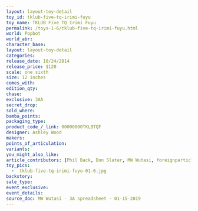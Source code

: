 ```yaml
---
layout: layout-toy-detail 
toy_id: tklub-five-tq-irimi-fuyu
toy_name: TKLUB Five TQ Irimi Fuyu
permalink: /toys-1-6/tklub-five-tq-irimi-fuyu.html
world: Popbot
world_abr: 
character_base: 
layout: layout-toy-detail
categories: 
release_date: 10/24/2014
release_price: $120 
scale: one sixth
size: 12 inches
comes_with: 
edition_qty: 
chase: 
exclusive: 3AA
secret_drop: 
sold_where: 
bamba_points: 
packaging_type: 
product_code_/_link: 00000000TKLBTQF
designer: Ashley Wood
makers: 
points_of_articulation: 
variants: 
you_might_also_like: 
article_contributors: [Phil Back, Don Slater, MW Wutasi, foreignparticle]
toy_pics: 
  -  tklub-five-tq-irimi-fuyu-01-6.jpg
backstory: 
sale_type: 
event_exclusive: 
event_details: 
source_doc: MW Wutasi - 3A spreadsheet - 01-15-2019
---
```

